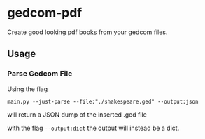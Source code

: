 # gedcom-pdf
Create good looking pdf books from your gedcom files.

## Usage
### Parse Gedcom File

Using the flag

`main.py --just-parse --file:"./shakespeare.ged" --output:json`

will return a JSON dump of the inserted .ged file

with the flag `--output:dict` the output will instead be a dict.
